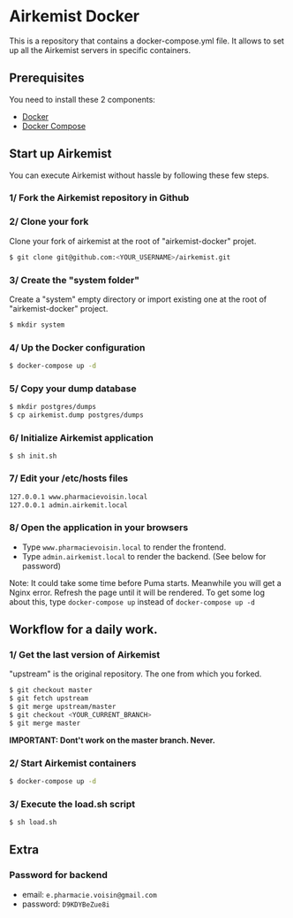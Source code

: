 # Airkemist Docker

This is a repository that contains a docker-compose.yml file. It allows to set up  all the Airkemist servers in specific containers.

## Prerequisites

You need to install these 2 components:
* [Docker](https://docs.docker.com/compose/install/)
* [Docker Compose](https://docs.docker.com/compose/install/)

## Start up Airkemist

You can execute Airkemist without hassle by following  these few steps.

### 1/ Fork the Airkemist repository in Github

### 2/ Clone your fork

Clone your fork of airkemist at the root of "airkemist-docker" projet.

```sh
$ git clone git@github.com:<YOUR_USERNAME>/airkemist.git
```

### 3/ Create the "system folder"

Create a "system" empty directory or import existing one at the root of "airkemist-docker" project.

```sh
$ mkdir system
```

### 4/ Up the Docker configuration

```sh
$ docker-compose up -d
```

### 5/ Copy your dump database

```sh
$ mkdir postgres/dumps
$ cp airkemist.dump postgres/dumps
```

### 6/ Initialize Airkemist application

```
$ sh init.sh
```

### 7/ Edit your /etc/hosts files

```sh
127.0.0.1 www.pharmacievoisin.local
127.0.0.1 admin.airkemit.local
```

### 8/ Open the application in your browsers

* Type `www.pharmacievoisin.local` to render the frontend.
* Type `admin.airkemist.local` to render the backend. (See below for password)

Note: It could take some time before Puma starts. Meanwhile you will get a Nginx error. Refresh the page until it will be rendered. 
To get some log about this, type `docker-compose up` instead of `docker-compose up -d`

## Workflow for a daily work.

### 1/ Get the last version of Airkemist

"upstream" is the original repository. The one from which you forked.

```sh
$ git checkout master
$ git fetch upstream
$ git merge upstream/master
$ git checkout <YOUR_CURRENT_BRANCH>
$ git merge master
```

**IMPORTANT: Dont't work on the master branch. Never.**

### 2/ Start Airkemist containers

```sh
$ docker-compose up -d
```

### 3/ Execute the load.sh script

```sh
$ sh load.sh
```


## Extra

### Password for backend

* email: `e.pharmacie.voisin@gmail.com`
* password: `D9KDYBeZue8i`
